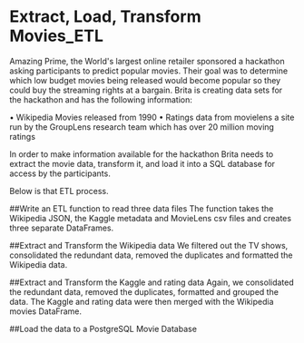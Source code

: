 # Extract, Load, Transform Movies_ETL
Amazing Prime, the World's largest online retailer sponsored a hackathon asking participants to predict popular movies. Their goal was to determine which low budget movies being released would become popular so they could buy the streaming rights at a bargain. Brita is creating data sets for the hackathon and has the following information:
	
  •	Wikipedia Movies released from 1990
	•	Ratings data from movielens a site run by the GroupLens research team which has over 20 million moving ratings

In order to make information available for the hackathon Brita needs to extract the movie data, transform it, and load it into a SQL database for access by the participants.

Below is that ETL process.

##Write an ETL function to read three data files
The function takes the Wikipedia JSON, the Kaggle metadata and MovieLens csv files and creates three separate DataFrames.

##Extract and Transform the Wikipedia data
We filtered out the TV shows, consolidated the redundant data, removed the duplicates and formatted the Wikipedia data.

##Extract and Transform the Kaggle and rating data
Again, we consolidated the redundant data, removed the duplicates, formatted and grouped the data.
The Kaggle and rating data were then merged with the Wikipedia movies DataFrame.

##Load the data to a PostgreSQL Movie Database
